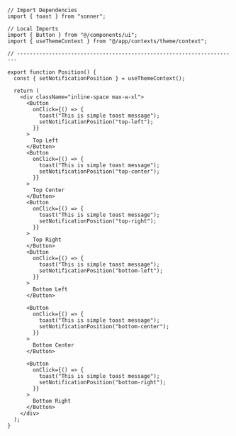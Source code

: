 ﻿```tsx
// Import Dependencies
import { toast } from "sonner";

// Local Imports
import { Button } from "@/components/ui";
import { useThemeContext } from "@/app/contexts/theme/context";

// ----------------------------------------------------------------------

export function Position() {
  const { setNotificationPosition } = useThemeContext();

  return (
    <div className="inline-space max-w-xl">
      <Button
        onClick={() => {
          toast("This is simple toast message");
          setNotificationPosition("top-left");
        }}
      >
        Top Left
      </Button>
      <Button
        onClick={() => {
          toast("This is simple toast message");
          setNotificationPosition("top-center");
        }}
      >
        Top Center
      </Button>
      <Button
        onClick={() => {
          toast("This is simple toast message");
          setNotificationPosition("top-right");
        }}
      >
        Top Right
      </Button>
      <Button
        onClick={() => {
          toast("This is simple toast message");
          setNotificationPosition("bottom-left");
        }}
      >
        Bottom Left
      </Button>

      <Button
        onClick={() => {
          toast("This is simple toast message");
          setNotificationPosition("bottom-center");
        }}
      >
        Bottom Center
      </Button>

      <Button
        onClick={() => {
          toast("This is simple toast message");
          setNotificationPosition("bottom-right");
        }}
      >
        Bottom Right
      </Button>
    </div>
  );
}

```
